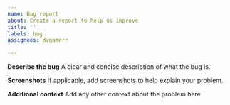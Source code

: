 ```yaml
---
name: Bug report
about: Create a report to help us improve
title: ''
labels: bug
assignees: dvgamerr

---
```


**Describe the bug**
A clear and concise description of what the bug is.

**Screenshots**
If applicable, add screenshots to help explain your problem.

**Additional context**
Add any other context about the problem here.
